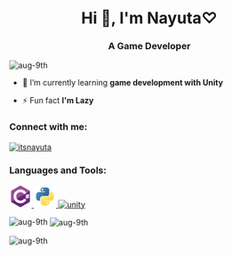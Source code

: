 <h1 align="center">Hi 👋, I'm Nayuta♡</h1>
<h3 align="center">A Game Developer</h3>

<p align="left"> <img src="https://komarev.com/ghpvc/?username=aug-9th&label=Profile%20views&color=0e75b6&style=flat" alt="aug-9th" /> </p>

- 🌱 I’m currently learning **game development with Unity**

- ⚡ Fun fact **I'm Lazy**

<h3 align="left">Connect with me:</h3>
<p align="left">
<a href="https://fb.com/itsnayuta" target="blank"><img align="center" src="https://raw.githubusercontent.com/rahuldkjain/github-profile-readme-generator/master/src/images/icons/Social/facebook.svg" alt="itsnayuta" height="30" width="40" /></a>
</p>

<h3 align="left">Languages and Tools:</h3>
<p align="left"> <a href="https://www.w3schools.com/cs/" target="_blank" rel="noreferrer"> <img src="https://raw.githubusercontent.com/devicons/devicon/master/icons/csharp/csharp-original.svg" alt="csharp" width="40" height="40"/> </a> <a href="https://www.python.org" target="_blank" rel="noreferrer"> <img src="https://raw.githubusercontent.com/devicons/devicon/master/icons/python/python-original.svg" alt="python" width="40" height="40"/> </a> <a href="https://unity.com/" target="_blank" rel="noreferrer"> <img src="https://www.vectorlogo.zone/logos/unity3d/unity3d-icon.svg" alt="unity" width="40" height="40"/> </a> </p>

<p><img align="left" src="https://github-readme-stats.vercel.app/api/top-langs?username=aug-9th&show_icons=true&locale=en&layout=compact" alt="aug-9th" /></p>

<p>&nbsp;<img align="center" src="https://github-readme-stats.vercel.app/api?username=aug-9th&show_icons=true&locale=en" alt="aug-9th" /></p>

<p><img align="center" src="https://github-readme-streak-stats.herokuapp.com/?user=aug-9th&" alt="aug-9th" /></p>
